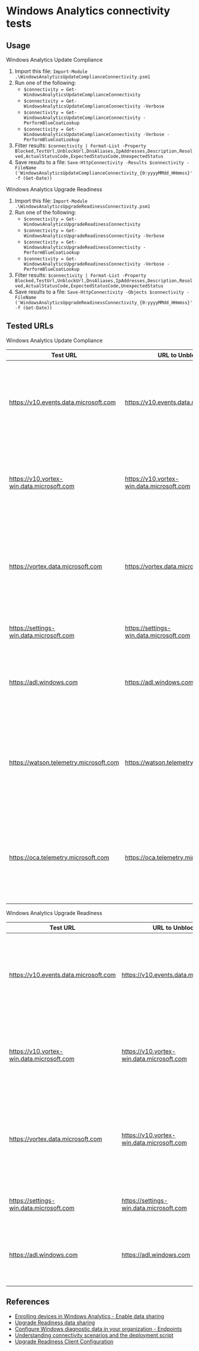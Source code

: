 # Windows Analytics connectivity tests

## Usage

Windows Analytics Update Compliance

1. Import this file: `Import-Module .\WindowsAnalyticsUpdateComplianceConnectivity.psm1`
1. Run one of the following:
    * `$connectivity = Get-WindowsAnalyticsUpdateComplianceConnectivity`
    * `$connectivity = Get-WindowsAnalyticsUpdateComplianceConnectivity -Verbose`
    * `$connectivity = Get-WindowsAnalyticsUpdateComplianceConnectivity -PerformBlueCoatLookup`
    * `$connectivity = Get-WindowsAnalyticsUpdateComplianceConnectivity -Verbose -PerformBlueCoatLookup`
1. Filter results: `$connectivity | Format-List -Property Blocked,TestUrl,UnblockUrl,DnsAliases,IpAddresses,Description,Resolved,ActualStatusCode,ExpectedStatusCode,UnexpectedStatus`
1. Save results to a file: `Save-HttpConnectivity -Results $connectivity -FileName ('WindowsAnalyticsUpdateComplianceConnectivity_{0:yyyyMMdd_HHmmss}' -f (Get-Date))`

Windows Analytics Upgrade Readiness

1. Import this file: `Import-Module .\WindowsAnalyticsUpgradeReadinessConnectivity.psm1`
1. Run one of the following:
    * `$connectivity = Get-WindowsAnalyticsUpgradeReadinessConnectivity`
    * `$connectivity = Get-WindowsAnalyticsUpgradeReadinessConnectivity -Verbose`
    * `$connectivity = Get-WindowsAnalyticsUpgradeReadinessConnectivity -PerformBlueCoatLookup`
    * `$connectivity = Get-WindowsAnalyticsUpgradeReadinessConnectivity -Verbose -PerformBlueCoatLookup`
1. Filter results: `$connectivity | Format-List -Property Blocked,TestUrl,UnblockUrl,DnsAliases,IpAddresses,Description,Resolved,ActualStatusCode,ExpectedStatusCode,UnexpectedStatus`
1. Save results to a file: `Save-HttpConnectivity -Objects $connectivity -FileName ('WindowsAnalyticsUpgradeReadinessConnectivity_{0:yyyyMMdd_HHmmss}' -f (Get-Date))`

## Tested URLs

Windows Analytics Update Compliance

| Test URL | URL to Unblock | Description |
| -- | -- | -- |
| <https://v10.events.data.microsoft.com> | <https://v10.events.data.microsoft.com> | Connected User Experience and Diagnostic component endpoint for use with Windows 10 1803 and later. |
| <https://v10.vortex-win.data.microsoft.com> | <https://v10.vortex-win.data.microsoft.com> | Connected User Experience and Diagnostic component endpoint for Windows 10 1709 and earlier. |
| <https://vortex.data.microsoft.com> | <https://vortex.data.microsoft.com> | Connected User Experience and Diagnostic component endpoint for operating systems older than Windows 10. |
| <https://settings-win.data.microsoft.com> | <https://settings-win.data.microsoft.com> | Enables the compatibility update to send data to Microsoft. |
| <https://adl.windows.com> | <https://adl.windows.com> | Allows the compatibility update to receive the latest compatibility data from Microsoft. |
| <https://watson.telemetry.microsoft.com> | <https://watson.telemetry.microsoft.com> | Windows Error Reporting (WER); required for Device Health and Update Compliance AV reports. Not used by Upgrade Readiness. |
| <https://oca.telemetry.microsoft.com> | <https://oca.telemetry.microsoft.com> | Online Crash Analysis; required for Device Health and Update Compliance AV reports. Not used by Upgrade Readiness. |

Windows Analytics Upgrade Readiness

| Test URL | URL to Unblock | Description |
| -- | -- | -- |
| <https://v10.events.data.microsoft.com> | <https://v10.events.data.microsoft.com> | Connected User Experience and Diagnostic component endpoint for use with Windows 10 1803 and later. |
| <https://v10.vortex-win.data.microsoft.com> | <https://v10.vortex-win.data.microsoft.com> | Connected User Experience and Diagnostic component endpoint for Windows 10 1709 and earlier. |
| <https://vortex.data.microsoft.com> | <https://v10.vortex-win.data.microsoft.com> | Connected User Experience and Diagnostic component endpoint for operating systems older than Windows 10. |
| <https://settings-win.data.microsoft.com> | <https://settings-win.data.microsoft.com> | Enables the compatibility update to send data to Microsoft. |
| <https://adl.windows.com> | <https://adl.windows.com> | Allows the compatibility update to receive the latest compatibility data from Microsoft. |

## References

* [Enrolling devices in Windows Analytics - Enable data sharing](https://docs.microsoft.com/en-us/windows/deployment/update/windows-analytics-get-started#enable-data-sharing)
* [Upgrade Readiness data sharing](https://docs.microsoft.com/en-us/windows/deployment/upgrade/upgrade-readiness-data-sharing)
* [Configure Windows diagnostic data in your organization - Endpoints](https://docs.microsoft.com/en-us/windows/privacy/configure-windows-diagnostic-data-in-your-organization#endpoints)
* [Understanding connectivity scenarios and the deployment script](https://blogs.technet.microsoft.com/upgradeanalytics/2017/03/10/understanding-connectivity-scenarios-and-the-deployment-script)
* [Upgrade Readiness Client Configuration](https://blogs.technet.microsoft.com/ukplatforms/2017/03/13/upgrade-readiness-client-configuration)
